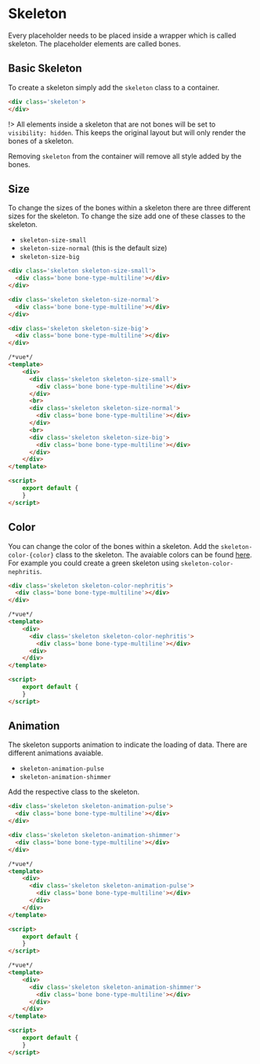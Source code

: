 # Skeleton

Every placeholder needs to be placed inside a wrapper which is called skeleton. The placeholder elements are called bones. 

## Basic Skeleton

To create a skeleton simply add the `skeleton` class to a container.

```html
<div class='skeleton'>
</div>
```

!> All elements inside a skeleton that are not bones will be set to `visibility: hidden`. This keeps the original layout but will only render the bones of a skeleton. 

Removing `skeleton` from the container will remove all style added by the bones.

## Size

To change the sizes of the bones within a skeleton there are three different sizes for the skeleton. To change the size add one of these classes to the skeleton.

- `skeleton-size-small`
- `skeleton-size-normal` (this is the default size)
- `skeleton-size-big`

```html
<div class='skeleton skeleton-size-small'>
  <div class='bone bone-type-multiline'></div>
</div>

<div class='skeleton skeleton-size-normal'>
  <div class='bone bone-type-multiline'></div>
</div>

<div class='skeleton skeleton-size-big'>
  <div class='bone bone-type-multiline'></div>
</div>
```

```html
/*vue*/
<template>
    <div>
      <div class='skeleton skeleton-size-small'>
        <div class='bone bone-type-multiline'></div>
      </div>
      <br>
      <div class='skeleton skeleton-size-normal'>
        <div class='bone bone-type-multiline'></div>
      </div>
      <br>
      <div class='skeleton skeleton-size-big'>
        <div class='bone bone-type-multiline'></div>
      </div>
    </div>
</template>

<script>
    export default {
    }
</script>
```

## Color

You can change the color of the bones within a skeleton. Add the `skeleton-color-{color}` class to the skeleton. The avaiable colors can be found [here](https://flatuicolors.com/). For example you could create a green skeleton using `skeleton-color-nephritis`.

```html
<div class='skeleton skeleton-color-nephritis'>
  <div class='bone bone-type-multiline'></div>
</div>
```

```html
/*vue*/
<template>
    <div>
      <div class='skeleton skeleton-color-nephritis'>
        <div class='bone bone-type-multiline'></div>
      <div>
    </div>
</template>

<script>
    export default {
    }
</script>
```


## Animation

The skeleton supports animation to indicate the loading of data. There are different animations avaiable.

- `skeleton-animation-pulse`
- `skeleton-animation-shimmer`


Add the respective class to the skeleton.


```html
<div class='skeleton skeleton-animation-pulse'>
  <div class='bone bone-type-multiline'></div>
</div>

<div class='skeleton skeleton-animation-shimmer'>
  <div class='bone bone-type-multiline'></div>
</div>
```

```html
/*vue*/
<template>
    <div>
      <div class='skeleton skeleton-animation-pulse'>
        <div class='bone bone-type-multiline'></div>
      </div>
    </div>
</template>

<script>
    export default {
    }
</script>
```

```html
/*vue*/
<template>
    <div>
      <div class='skeleton skeleton-animation-shimmer'>
        <div class='bone bone-type-multiline'></div>
      </div>
    </div>
</template>

<script>
    export default {
    }
</script>
```
